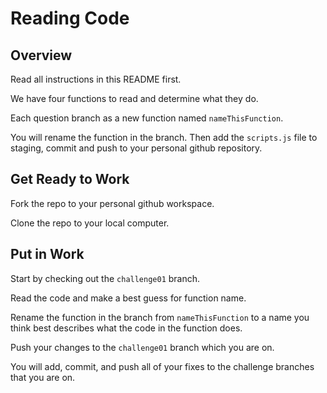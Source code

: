 # Reading Code

## Overview

Read all instructions in this README first.

We have four functions to read and determine what they do.

Each question branch as a new function named `nameThisFunction`.

You will rename the function in the branch. Then add the `scripts.js` file to staging, commit and push to your personal github repository.

## Get Ready to Work

Fork the repo to your personal github workspace.

Clone the repo to your local computer.

## Put in Work

Start by checking out the `challenge01` branch.

Read the code and make a best guess for function name.

Rename the function in the branch from `nameThisFunction` to a name you think best describes what the code in the function does.

Push your changes to the `challenge01` branch which you are on.

You will add, commit, and push all of your fixes to the challenge branches that you are on.

